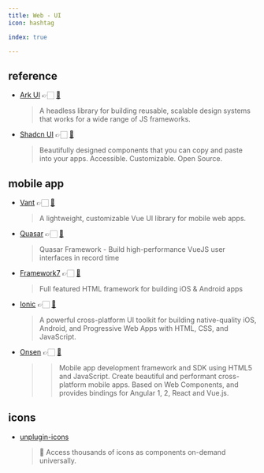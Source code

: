```yaml
---
title: Web - UI
icon: hashtag

index: true

---
```


<!-- more -->

## reference

- [Ark UI](https://ark-ui.com) 👉🏻 [🐙](https://github.com/chakra-ui/ark)
    > A headless library for building reusable, scalable design systems that works for a wide range of JS frameworks.
- [Shadcn UI](https://ui.shadcn.com) 👉🏻 [🐙](https://github.com/shadcn-ui/ui)
    > Beautifully designed components that you can copy and paste into your apps. Accessible. Customizable. Open Source. 
    
## mobile app

- [Vant](https://vant-ui.github.io/vant) 👉🏻 [🐙](https://github.com/youzan/vant)
    > A lightweight, customizable Vue UI library for mobile web apps.
- [Quasar](https://quasar.dev) 👉🏻 [🐙](https://github.com/quasarframework/quasar)
    > Quasar Framework - Build high-performance VueJS user interfaces in record time
- [Framework7](https://framework7.io) 👉🏻 [🐙](https://github.com/framework7io/framework7)
    > Full featured HTML framework for building iOS & Android apps
- [Ionic](https://ionicframework.com) 👉🏻 [🐙](https://github.com/ionic-team/ionic-framework)
    > A powerful cross-platform UI toolkit for building native-quality iOS, Android, and Progressive Web Apps with HTML, CSS, and JavaScript.
- [Onsen](https://onsen.io) 👉🏻 [🐙](https://github.com/OnsenUI/OnsenUI)
    > > Mobile app development framework and SDK using HTML5 and JavaScript. Create beautiful and performant cross-platform mobile apps. Based on Web Components, and provides bindings for Angular 1, 2, React and Vue.js.


## icons

- [unplugin-icons](https://github.com/unplugin/unplugin-icons) 
    > 🤹 Access thousands of icons as components on-demand universally.